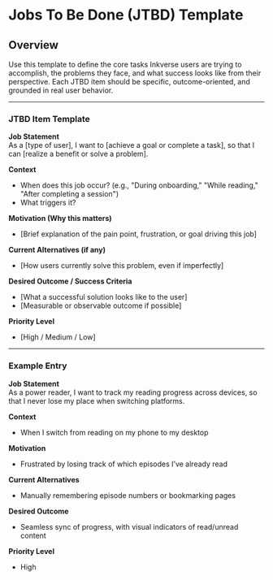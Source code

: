 # Jobs To Be Done (JTBD) Template

## Overview

Use this template to define the core tasks Inkverse users are trying to accomplish, the problems they face, and what success looks like from their perspective. Each JTBD item should be specific, outcome-oriented, and grounded in real user behavior.

---

### JTBD Item Template

**Job Statement**  
As a [type of user], I want to [achieve a goal or complete a task], so that I can [realize a benefit or solve a problem].

**Context**  
- When does this job occur? (e.g., "During onboarding," "While reading," "After completing a session")
- What triggers it?

**Motivation (Why this matters)**  
- [Brief explanation of the pain point, frustration, or goal driving this job]

**Current Alternatives (if any)**  
- [How users currently solve this problem, even if imperfectly]

**Desired Outcome / Success Criteria**  
- [What a successful solution looks like to the user]
- [Measurable or observable outcome if possible]

**Priority Level**  
- [High / Medium / Low]

---

### Example Entry

**Job Statement**  
As a power reader, I want to track my reading progress across devices, so that I never lose my place when switching platforms.

**Context**  
- When I switch from reading on my phone to my desktop

**Motivation**  
- Frustrated by losing track of which episodes I’ve already read

**Current Alternatives**  
- Manually remembering episode numbers or bookmarking pages

**Desired Outcome**  
- Seamless sync of progress, with visual indicators of read/unread content

**Priority Level**  
- High
